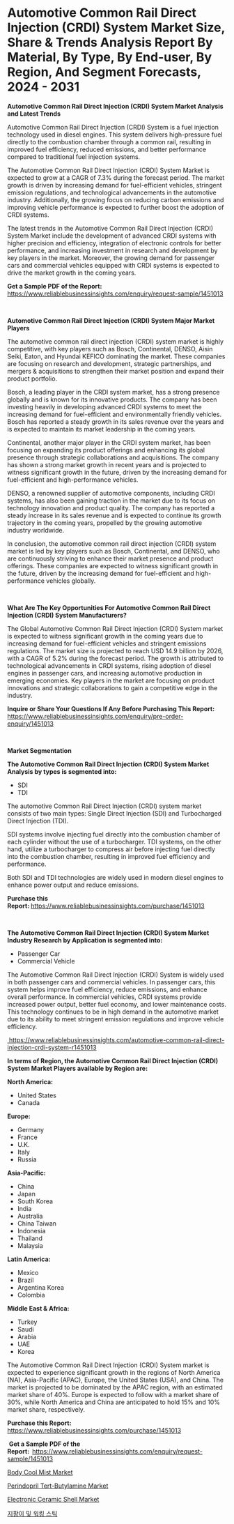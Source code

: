 <p><h1>Automotive Common Rail Direct Injection (CRDI) System Market Size, Share & Trends Analysis Report By Material, By Type, By End-user, By Region, And Segment Forecasts, 2024 - 2031</h1></p><p><strong>Automotive Common Rail Direct Injection (CRDI) System Market Analysis and Latest Trends</strong></p>
<p><p>Automotive Common Rail Direct Injection (CRDI) System is a fuel injection technology used in diesel engines. This system delivers high-pressure fuel directly to the combustion chamber through a common rail, resulting in improved fuel efficiency, reduced emissions, and better performance compared to traditional fuel injection systems.</p><p>The Automotive Common Rail Direct Injection (CRDI) System Market is expected to grow at a CAGR of 7.3% during the forecast period. The market growth is driven by increasing demand for fuel-efficient vehicles, stringent emission regulations, and technological advancements in the automotive industry. Additionally, the growing focus on reducing carbon emissions and improving vehicle performance is expected to further boost the adoption of CRDI systems.</p><p>The latest trends in the Automotive Common Rail Direct Injection (CRDI) System Market include the development of advanced CRDI systems with higher precision and efficiency, integration of electronic controls for better performance, and increasing investment in research and development by key players in the market. Moreover, the growing demand for passenger cars and commercial vehicles equipped with CRDI systems is expected to drive the market growth in the coming years.</p></p>
<p><strong>Get a Sample PDF of the Report:&nbsp;</strong> <a href="https://www.reliablebusinessinsights.com/enquiry/request-sample/1451013">https://www.reliablebusinessinsights.com/enquiry/request-sample/1451013</a></p>
<p>&nbsp;</p>
<p><strong>Automotive Common Rail Direct Injection (CRDI) System Major Market Players</strong></p>
<p><p>The automotive common rail direct injection (CRDI) system market is highly competitive, with key players such as Bosch, Continental, DENSO, Aisin Seiki, Eaton, and Hyundai KEFICO dominating the market. These companies are focusing on research and development, strategic partnerships, and mergers & acquisitions to strengthen their market position and expand their product portfolio.</p><p>Bosch, a leading player in the CRDI system market, has a strong presence globally and is known for its innovative products. The company has been investing heavily in developing advanced CRDI systems to meet the increasing demand for fuel-efficient and environmentally friendly vehicles. Bosch has reported a steady growth in its sales revenue over the years and is expected to maintain its market leadership in the coming years.</p><p>Continental, another major player in the CRDI system market, has been focusing on expanding its product offerings and enhancing its global presence through strategic collaborations and acquisitions. The company has shown a strong market growth in recent years and is projected to witness significant growth in the future, driven by the increasing demand for fuel-efficient and high-performance vehicles.</p><p>DENSO, a renowned supplier of automotive components, including CRDI systems, has also been gaining traction in the market due to its focus on technology innovation and product quality. The company has reported a steady increase in its sales revenue and is expected to continue its growth trajectory in the coming years, propelled by the growing automotive industry worldwide.</p><p>In conclusion, the automotive common rail direct injection (CRDI) system market is led by key players such as Bosch, Continental, and DENSO, who are continuously striving to enhance their market presence and product offerings. These companies are expected to witness significant growth in the future, driven by the increasing demand for fuel-efficient and high-performance vehicles globally.</p></p>
<p>&nbsp;</p>
<p><strong>What Are The Key Opportunities For Automotive Common Rail Direct Injection (CRDI) System Manufacturers?</strong></p>
<p><p>The Global Automotive Common Rail Direct Injection (CRDI) System market is expected to witness significant growth in the coming years due to increasing demand for fuel-efficient vehicles and stringent emissions regulations. The market size is projected to reach USD 14.9 billion by 2026, with a CAGR of 5.2% during the forecast period. The growth is attributed to technological advancements in CRDI systems, rising adoption of diesel engines in passenger cars, and increasing automotive production in emerging economies. Key players in the market are focusing on product innovations and strategic collaborations to gain a competitive edge in the industry.</p></p>
<p><strong>Inquire or Share Your Questions If Any Before Purchasing This Report:</strong> <a href="https://www.reliablebusinessinsights.com/enquiry/pre-order-enquiry/1451013">https://www.reliablebusinessinsights.com/enquiry/pre-order-enquiry/1451013</a></p>
<p>&nbsp;</p>
<p><strong>Market Segmentation</strong></p>
<p><strong>The Automotive Common Rail Direct Injection (CRDI) System Market Analysis by types is segmented into:</strong></p>
<p><ul><li>SDI</li><li>TDI</li></ul></p>
<p><p>The automotive Common Rail Direct Injection (CRDI) system market consists of two main types: Single Direct Injection (SDI) and Turbocharged Direct Injection (TDI). </p><p>SDI systems involve injecting fuel directly into the combustion chamber of each cylinder without the use of a turbocharger. TDI systems, on the other hand, utilize a turbocharger to compress air before injecting fuel directly into the combustion chamber, resulting in improved fuel efficiency and performance.</p><p>Both SDI and TDI technologies are widely used in modern diesel engines to enhance power output and reduce emissions.</p></p>
<p><strong>Purchase this Report:&nbsp;</strong><a href="https://www.reliablebusinessinsights.com/purchase/1451013">https://www.reliablebusinessinsights.com/purchase/1451013</a></p>
<p>&nbsp;</p>
<p><strong>The Automotive Common Rail Direct Injection (CRDI) System Market Industry Research by Application is segmented into:</strong></p>
<p><ul><li>Passenger Car</li><li>Commercial Vehicle</li></ul></p>
<p><p>The Automotive Common Rail Direct Injection (CRDI) System is widely used in both passenger cars and commercial vehicles. In passenger cars, this system helps improve fuel efficiency, reduce emissions, and enhance overall performance. In commercial vehicles, CRDI systems provide increased power output, better fuel economy, and lower maintenance costs. This technology continues to be in high demand in the automotive market due to its ability to meet stringent emission regulations and improve vehicle efficiency.</p></p>
<p><a href="https://www.reliablebusinessinsights.com/automotive-common-rail-direct-injection-crdi-system-r1451013">&nbsp;https://www.reliablebusinessinsights.com/automotive-common-rail-direct-injection-crdi-system-r1451013</a></p>
<p><strong>In terms of Region, the Automotive Common Rail Direct Injection (CRDI) System Market Players available by Region are:</strong></p>
<p>
    <p> <strong> North America: </strong>
        <ul>
            <li>United States</li>
            <li>Canada</li>
        </ul>
        </p> 
    <p> <strong> Europe: </strong>
        <ul>
            <li>Germany</li>
            <li>France</li>
            <li>U.K.</li>
            <li>Italy</li>
            <li>Russia</li>
        </ul>
        </p> 
    <p> <strong> Asia-Pacific: </strong>
        <ul>
            <li>China</li>
            <li>Japan</li>
            <li>South Korea</li>
            <li>India</li>
            <li>Australia</li>
            <li>China Taiwan</li>
            <li>Indonesia</li>
            <li>Thailand</li>
            <li>Malaysia</li>
        </ul>
        </p> 
    <p> <strong> Latin America: </strong>
        <ul>
            <li>Mexico</li>
            <li>Brazil</li>
            <li>Argentina Korea</li>
            <li>Colombia</li>
        </ul>
        </p> 
    <p> <strong> Middle East & Africa: </strong>
        <ul>
            <li>Turkey</li>
            <li>Saudi</li>
            <li>Arabia</li>
            <li>UAE</li>
            <li>Korea</li>
        </ul>
    </p>
    </p>
<p><p>The Automotive Common Rail Direct Injection (CRDI) System market is expected to experience significant growth in the regions of North America (NA), Asia-Pacific (APAC), Europe, the United States (USA), and China. The market is projected to be dominated by the APAC region, with an estimated market share of 40%. Europe is expected to follow with a market share of 30%, while North America and China are anticipated to hold 15% and 10% market share, respectively.</p></p>
<p><strong>Purchase this Report: </strong><a href="https://www.reliablebusinessinsights.com/purchase/1451013">https://www.reliablebusinessinsights.com/purchase/1451013</a></p>
<p>&nbsp;<strong>Get a Sample PDF of the Report:&nbsp;&nbsp;</strong><a href="https://www.reliablebusinessinsights.com/enquiry/request-sample/1451013">https://www.reliablebusinessinsights.com/enquiry/request-sample/1451013</a></p>
<p><strong></strong></p>
<p><p><a href="https://github.com/DelaneyWill28/Market-Research-Report-List-1/blob/main/body-cool-mist-market.md">Body Cool Mist Market</a></p><p><a href="https://medium.com/@amandaexton567/perindopril-tert-butylamine-market-industry-trends-and-forecast-for-period-from-2024-to-2031-c480c97eb729">Perindopril Tert-Butylamine Market</a></p><p><a href="https://medium.com/@bradleyills65767/insights-into-the-electronic-ceramic-shell-market-size-which-is-expanding-with-a-8-4-81c8d14aca12">Electronic Ceramic Shell Market</a></p><p><a href="https://github.com/sougarounis/Market-Research-Report-List-4/blob/main/66613544577.md">지팡이 및 워킹 스틱</a></p></p>
